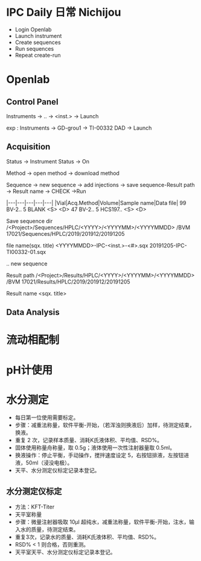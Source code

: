 # IPC Daily 日常 Nichijou

- Login Openlab
- Launch instrument
- Create sequences
- Run sequences
- Repeat create-run

# Openlab

## Control Panel

Instruments → .. → &lt;inst.&gt; → Launch

exp : Instruments → GD-grou1 → TI-00332 DAD → Launch

## Acquisition
Status → Instrument Status → On

Method → open method → download method

Sequence → new sequence → add injections → save sequence-Result path → Result name → CHECK →Run

|---|---|---|---|---|
|Vial|Acq.Method|Volume|Sample name|Data file|
99 BV-2.. 5 BLANK &lt;S&gt; &lt;D&gt;
47 BV-2.. 5 HCS197.. &lt;S&gt; &lt;D&gt;

Save sequence
dir
/&lt;Project&gt;/Sequences/HPLC/&lt;YYYY&gt;/&lt;YYYYMM&gt;/&lt;YYYYMMDD&gt;
/BVM 17021/Sequences/HPLC/2019/201912/20191205

file name(sqx. title)
&lt;YYYYMMDD&gt;-IPC-&lt;inst.&gt;-&lt;#&gt;.sqx
20191205-IPC-TI00332-01.sqx

..
new sequence

Result path
/&lt;Project&gt;/Results/HPLC/&lt;YYYY&gt;/&lt;YYYYMM&gt;/&lt;YYYYMMDD&gt;
/BVM 17021/Results/HPLC/2019/201912/20191205

Result name
&lt;sqx. title&gt;

## Data Analysis

# 流动相配制

# pH计使用 

# 水分测定

- 每日第一位使用需要标定。
- 步骤：减重法称量，软件平衡-开始，（若浑浊则换液后）加样，待测定结束，换液。
- 重复 2 次，记录样本质量、消耗K氏液体积、平均值、RSD%。
- 固体使用称量舟称量，取 0.5g；液体使用一次性注射器量取 0.5ml。
- 换液操作：停止平衡，手动操作，搅拌速度设定 5，右按钮排液，左按钮进液，50ml（浸没电极）。
- 天平、水分测定仪标定记录本登记。

## 水分测定仪标定

- 方法：KFT-Titer
- 天平室称量
- 步骤：微量注射器吸取 10μl 超纯水，减重法称量，软件平衡-开始，注水，输入水的质量，待测定结束。
- 重复3次，记录水的质量、消耗K氏液体积、平均值、RSD%。
- RSD% < 1 则合格，否则重测。
- 天平室天平、水分测定仪标定记录本登记。
